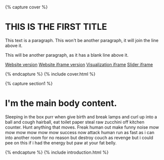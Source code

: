 <!-- ---
layout: default
title: Home
permalink: /
--- -->
<!-- COVER -->
{% capture cover %}
# THIS IS THE FIRST TITLE

This text is a paragraph.
This won't be another paragraph, it will join the line above it.

This will be another paragraph, as it has a blank line above it.

[Website version](https://towerbuilder.poderlatam.org/)
[Website iframe version](https://towerbuilder.poderlatam.org/?iframe)
[Visualization iframe](https://towerbuilder.poderlatam.org/iframe-visualization/)
[Slider iframe](https://towerbuilder.poderlatam.org/iframe-slider/)

{% endcapture %}
{% include cover.html %}


<!-- INTRODUCTION -->
{% capture section1 %}
# I'm the main body content.

Sleeping in the box purr when give birth and break lamps and curl up into a ball and cough hairball, eat toilet paper steal raw zucchini off kitchen counter. Hunt anything that moves. Freak human out make funny noise mow mow mow mow mow mow success now attack human run as fast as i can into another room for no reason but destroy couch as revenge but i could pee on this if i had the energy but paw at your fat belly.

{% endcapture %}
{% include introduction.html %}
